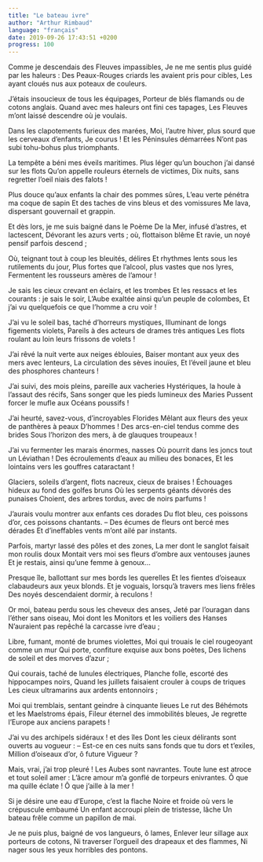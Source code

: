 ```yaml
---
title: "Le bateau ivre"
author: "Arthur Rimbaud"
language: "français"
date: 2019-09-26 17:43:51 +0200
progress: 100
---
```

Comme je descendais des Fleuves impassibles,
Je ne me sentis plus guidé par les haleurs :
Des Peaux-Rouges criards les avaient pris pour cibles,
Les ayant cloués nus aux poteaux de couleurs.

J’étais insoucieux de tous les équipages,
Porteur de blés flamands ou de cotons anglais.
Quand avec mes haleurs ont fini ces tapages,
Les Fleuves m’ont laissé descendre où je voulais.

Dans les clapotements furieux des marées,
Moi, l’autre hiver, plus sourd que les cerveaux d’enfants,
Je courus ! Et les Péninsules démarrées
N’ont pas subi tohu-bohus plus triomphants.

La tempête a béni mes éveils maritimes.
Plus léger qu’un bouchon j’ai dansé sur les flots
Qu’on appelle rouleurs éternels de victimes,
Dix nuits, sans regretter l’oeil niais des falots !

Plus douce qu’aux enfants la chair des pommes sûres,
L’eau verte pénétra ma coque de sapin
Et des taches de vins bleus et des vomissures
Me lava, dispersant gouvernail et grappin.

Et dès lors, je me suis baigné dans le Poème
De la Mer, infusé d’astres, et lactescent,
Dévorant les azurs verts ; où, flottaison blême
Et ravie, un noyé pensif parfois descend ;

Où, teignant tout à coup les bleuités, délires
Et rhythmes lents sous les rutilements du jour,
Plus fortes que l’alcool, plus vastes que nos lyres,
Fermentent les rousseurs amères de l’amour !

Je sais les cieux crevant en éclairs, et les trombes
Et les ressacs et les courants : je sais le soir,
L’Aube exaltée ainsi qu’un peuple de colombes,
Et j’ai vu quelquefois ce que l’homme a cru voir !

J’ai vu le soleil bas, taché d’horreurs mystiques,
Illuminant de longs figements violets,
Pareils à des acteurs de drames très antiques
Les flots roulant au loin leurs frissons de volets !

J’ai rêvé la nuit verte aux neiges éblouies,
Baiser montant aux yeux des mers avec lenteurs,
La circulation des sèves inouïes,
Et l’éveil jaune et bleu des phosphores chanteurs !

J’ai suivi, des mois pleins, pareille aux vacheries
Hystériques, la houle à l’assaut des récifs,
Sans songer que les pieds lumineux des Maries
Pussent forcer le mufle aux Océans poussifs !

J’ai heurté, savez-vous, d’incroyables Florides
Mêlant aux fleurs des yeux de panthères à peaux
D’hommes ! Des arcs-en-ciel tendus comme des brides
Sous l’horizon des mers, à de glauques troupeaux !

J’ai vu fermenter les marais énormes, nasses
Où pourrit dans les joncs tout un Léviathan !
Des écroulements d’eaux au milieu des bonaces,
Et les lointains vers les gouffres cataractant !

Glaciers, soleils d’argent, flots nacreux, cieux de braises !
Échouages hideux au fond des golfes bruns
Où les serpents géants dévorés des punaises
Choient, des arbres tordus, avec de noirs parfums !

J’aurais voulu montrer aux enfants ces dorades
Du flot bleu, ces poissons d’or, ces poissons chantants.
– Des écumes de fleurs ont bercé mes dérades
Et d’ineffables vents m’ont ailé par instants.

Parfois, martyr lassé des pôles et des zones,
La mer dont le sanglot faisait mon roulis doux
Montait vers moi ses fleurs d’ombre aux ventouses jaunes
Et je restais, ainsi qu’une femme à genoux…

Presque île, ballottant sur mes bords les querelles
Et les fientes d’oiseaux clabaudeurs aux yeux blonds.
Et je voguais, lorsqu’à travers mes liens frêles
Des noyés descendaient dormir, à reculons !

Or moi, bateau perdu sous les cheveux des anses,
Jeté par l’ouragan dans l’éther sans oiseau,
Moi dont les Monitors et les voiliers des Hanses
N’auraient pas repêché la carcasse ivre d’eau ;

Libre, fumant, monté de brumes violettes,
Moi qui trouais le ciel rougeoyant comme un mur
Qui porte, confiture exquise aux bons poètes,
Des lichens de soleil et des morves d’azur ;

Qui courais, taché de lunules électriques,
Planche folle, escorté des hippocampes noirs,
Quand les juillets faisaient crouler à coups de triques
Les cieux ultramarins aux ardents entonnoirs ;

Moi qui tremblais, sentant geindre à cinquante lieues
Le rut des Béhémots et les Maelstroms épais,
Fileur éternel des immobilités bleues,
Je regrette l’Europe aux anciens parapets !

J’ai vu des archipels sidéraux ! et des îles
Dont les cieux délirants sont ouverts au vogueur :
– Est-ce en ces nuits sans fonds que tu dors et t’exiles,
Million d’oiseaux d’or, ô future Vigueur ?

Mais, vrai, j’ai trop pleuré ! Les Aubes sont navrantes.
Toute lune est atroce et tout soleil amer :
L’âcre amour m’a gonflé de torpeurs enivrantes.
Ô que ma quille éclate ! Ô que j’aille à la mer !

Si je désire une eau d’Europe, c’est la flache
Noire et froide où vers le crépuscule embaumé
Un enfant accroupi plein de tristesse, lâche
Un bateau frêle comme un papillon de mai.

Je ne puis plus, baigné de vos langueurs, ô lames,
Enlever leur sillage aux porteurs de cotons,
Ni traverser l’orgueil des drapeaux et des flammes,
Ni nager sous les yeux horribles des pontons.